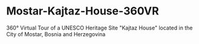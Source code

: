# Mostar-Kajtaz-House-360VR
 360° Virtual Tour of a UNESCO Heritage Site "Kajtaz House" located in the City of Mostar, Bosnia and Herzegovina
